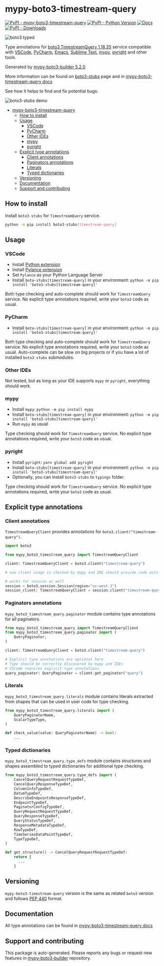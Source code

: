 <a id="mypy-boto3-timestream-query"></a>

# mypy-boto3-timestream-query

[![PyPI - mypy-boto3-timestream-query](https://img.shields.io/pypi/v/mypy-boto3-timestream-query.svg?color=blue)](https://pypi.org/project/mypy-boto3-timestream-query)
[![PyPI - Python Version](https://img.shields.io/pypi/pyversions/mypy-boto3-timestream-query.svg?color=blue)](https://pypi.org/project/mypy-boto3-timestream-query)
[![Docs](https://img.shields.io/readthedocs/mypy-boto3-builder.svg?color=blue)](https://mypy-boto3-builder.readthedocs.io/)
[![PyPI - Downloads](https://img.shields.io/pypi/dw/mypy-boto3-timestream-query?color=blue)](https://pypistats.org/packages/mypy-boto3-timestream-query)

![boto3.typed](https://github.com/vemel/mypy_boto3_builder/raw/master/logo.png)

Type annotations for
[boto3.TimestreamQuery 1.18.35](https://boto3.amazonaws.com/v1/documentation/api/1.18.35/reference/services/timestream-query.html#TimestreamQuery)
service compatible with [VSCode](https://code.visualstudio.com/),
[PyCharm](https://www.jetbrains.com/pycharm/),
[Emacs](https://www.gnu.org/software/emacs/),
[Sublime Text](https://www.sublimetext.com/),
[mypy](https://github.com/python/mypy),
[pyright](https://github.com/microsoft/pyright) and other tools.

Generated by
[mypy-boto3-builder 5.2.0](https://github.com/vemel/mypy_boto3_builder).

More information can be found on
[boto3-stubs](https://pypi.org/project/boto3-stubs/) page and in
[mypy-boto3-timestream-query docs](https://vemel.github.io/boto3_stubs_docs/mypy_boto3_timestream_query/)

See how it helps to find and fix potential bugs:

![boto3-stubs demo](https://github.com/vemel/mypy_boto3_builder/raw/master/demo.gif)

- [mypy-boto3-timestream-query](#mypy-boto3-timestream-query)
  - [How to install](#how-to-install)
  - [Usage](#usage)
    - [VSCode](#vscode)
    - [PyCharm](#pycharm)
    - [Other IDEs](#other-ides)
    - [mypy](#mypy)
    - [pyright](#pyright)
  - [Explicit type annotations](#explicit-type-annotations)
    - [Client annotations](#client-annotations)
    - [Paginators annotations](#paginators-annotations)
    - [Literals](#literals)
    - [Typed dictionaries](#typed-dictionaries)
  - [Versioning](#versioning)
  - [Documentation](#documentation)
  - [Support and contributing](#support-and-contributing)

<a id="how-to-install"></a>

## How to install

Install `boto3-stubs` for `TimestreamQuery` service.

```bash
python -m pip install boto3-stubs[timestream-query]
```

<a id="usage"></a>

## Usage

<a id="vscode"></a>

### VSCode

- Install
  [Python extension](https://marketplace.visualstudio.com/items?itemName=ms-python.python)
- Install
  [Pylance extension](https://marketplace.visualstudio.com/items?itemName=ms-python.vscode-pylance)
- Set `Pylance` as your Python Language Server
- Install `boto-stubs[timestream-query]` in your environment:
  `python -m pip install 'boto3-stubs[timestream-query]'`

Both type checking and auto-complete should work for `TimestreamQuery` service.
No explicit type annotations required, write your `boto3` code as usual.

<a id="pycharm"></a>

### PyCharm

- Install `boto-stubs[timestream-query]` in your environment:
  `python -m pip install 'boto3-stubs[timestream-query]'`

Both type checking and auto-complete should work for `TimestreamQuery` service.
No explicit type annotations required, write your `boto3` code as usual.
Auto-complete can be slow on big projects or if you have a lot of installed
`boto3-stubs` submodules.

<a id="other-ides"></a>

### Other IDEs

Not tested, but as long as your IDE supports `mypy` or `pyright`, everything
should work.

<a id="mypy"></a>

### mypy

- Install `mypy`: `python -m pip install mypy`
- Install `boto-stubs[timestream-query]` in your environment:
  `python -m pip install 'boto3-stubs[timestream-query]'`
- Run `mypy` as usual

Type checking should work for `TimestreamQuery` service. No explicit type
annotations required, write your `boto3` code as usual.

<a id="pyright"></a>

### pyright

- Install `pyright`: `yarn global add pyright`
- Install `boto-stubs[timestream-query]` in your environment:
  `python -m pip install 'boto3-stubs[timestream-query]'`
- Optionally, you can install `boto3-stubs` to `typings` folder.

Type checking should work for `TimestreamQuery` service. No explicit type
annotations required, write your `boto3` code as usual.

<a id="explicit-type-annotations"></a>

## Explicit type annotations

<a id="client-annotations"></a>

### Client annotations

`TimestreamQueryClient` provides annotations for
`boto3.client("timestream-query")`.

```python
import boto3

from mypy_boto3_timestream_query import TimestreamQueryClient

client: TimestreamQueryClient = boto3.client("timestream-query")

# now client usage is checked by mypy and IDE should provide code auto-complete

# works for session as well
session = boto3.session.Session(region="us-west-1")
session_client: TimestreamQueryClient = session.client("timestream-query")
```

<a id="paginators-annotations"></a>

### Paginators annotations

`mypy_boto3_timestream_query.paginator` module contains type annotations for
all paginators.

```python
from mypy_boto3_timestream_query import TimestreamQueryClient
from mypy_boto3_timestream_query.paginator import (
    QueryPaginator,
)

client: TimestreamQueryClient = boto3.client("timestream-query")

# Explicit type annotations are optional here
# Type should be correctly discovered by mypy and IDEs
# VSCode requires explicit type annotations
query_paginator: QueryPaginator = client.get_paginator("query")
```

<a id="literals"></a>

### Literals

`mypy_boto3_timestream_query.literals` module contains literals extracted from
shapes that can be used in user code for type checking.

```python
from mypy_boto3_timestream_query.literals import (
    QueryPaginatorName,
    ScalarTypeType,
)

def check_value(value: QueryPaginatorName) -> bool:
    ...
```

<a id="typed-dictionaries"></a>

### Typed dictionaries

`mypy_boto3_timestream_query.type_defs` module contains structures and shapes
assembled to typed dictionaries for additional type checking.

```python
from mypy_boto3_timestream_query.type_defs import (
    CancelQueryRequestRequestTypeDef,
    CancelQueryResponseTypeDef,
    ColumnInfoTypeDef,
    DatumTypeDef,
    DescribeEndpointsResponseTypeDef,
    EndpointTypeDef,
    PaginatorConfigTypeDef,
    QueryRequestRequestTypeDef,
    QueryResponseTypeDef,
    QueryStatusTypeDef,
    ResponseMetadataTypeDef,
    RowTypeDef,
    TimeSeriesDataPointTypeDef,
    TypeTypeDef,
)

def get_structure() -> CancelQueryRequestRequestTypeDef:
    return {
      ...
    }
```

<a id="versioning"></a>

## Versioning

`mypy-boto3-timestream-query` version is the same as related `boto3` version
and follows [PEP 440](https://www.python.org/dev/peps/pep-0440/) format.

<a id="documentation"></a>

## Documentation

All type annotations can be found in
[mypy-boto3-timestream-query docs](https://vemel.github.io/boto3_stubs_docs/mypy_boto3_timestream_query/)

<a id="support-and-contributing"></a>

## Support and contributing

This package is auto-generated. Please reports any bugs or request new features
in [mypy-boto3-builder](https://github.com/vemel/mypy_boto3_builder/issues/)
repository.
